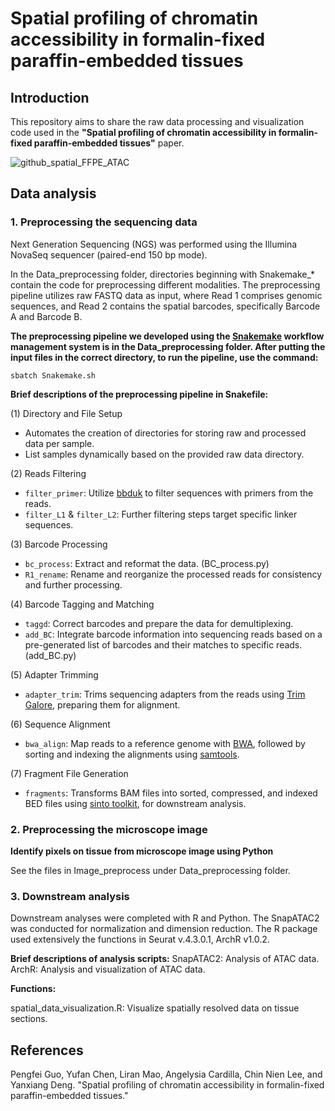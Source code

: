 
# Spatial profiling of chromatin accessibility in formalin-fixed paraffin-embedded tissues

## Introduction
This repository aims to share the raw data processing and visualization code used in the **"Spatial profiling of chromatin accessibility in formalin-fixed paraffin-embedded tissues"** paper.




![github_spatial_FFPE_ATAC](https://github.com/user-attachments/assets/25175ed9-11ca-4c47-b376-86a0cd320208)


## Data analysis
### 1. Preprocessing the sequencing data
 Next Generation Sequencing (NGS) was performed using the Illumina NovaSeq sequencer (paired-end 150 bp mode). 
 
In the Data_preprocessing folder, directories beginning with Snakemake_* contain the code for preprocessing different modalities. The preprocessing pipeline utilizes raw FASTQ data as input, where Read 1 comprises genomic sequences, and Read 2 contains the spatial barcodes, specifically Barcode A and Barcode B.

**The preprocessing pipeline we developed using the [Snakemake](https://snakemake.readthedocs.io/en/stable/) workflow management system is in the Data_preprocessing folder. After putting the input files in the correct directory, to run the pipeline, use the command:**

    sbatch Snakemake.sh


**Brief descriptions of the preprocessing pipeline in Snakefile:**

(1) Directory and File Setup
- Automates the creation of directories for storing raw and processed data per sample.
- List samples dynamically based on the provided raw data directory.

(2) Reads Filtering
- `filter_primer`: Utilize [bbduk](https://jgi.doe.gov/data-and-tools/software-tools/bbtools/) to filter sequences with primers from the reads.
- `filter_L1` & `filter_L2`: Further filtering steps target specific linker sequences.

(3) Barcode Processing
- `bc_process`: Extract and reformat the data. (BC_process.py)
- `R1_rename`: Rename and reorganize the processed reads for consistency and further processing.

(4) Barcode Tagging and Matching
- `taggd`: Correct barcodes and prepare the data for demultiplexing.
- `add_BC`: Integrate barcode information into sequencing reads based on a pre-generated list of barcodes and their matches to specific reads. (add_BC.py)

(5) Adapter Trimming
- `adapter_trim`: Trims sequencing adapters from the reads using [Trim Galore](https://github.com/FelixKrueger/TrimGalore), preparing them for alignment.

(6) Sequence Alignment
- `bwa_align`: Map reads to a reference genome with [BWA](https://github.com/lh3/bwa), followed by sorting and indexing the alignments using [samtools](https://www.htslib.org/).

(7) Fragment File Generation
- `fragments`: Transforms BAM files into sorted, compressed, and indexed BED files using [sinto toolkit](https://timoast.github.io/sinto/), for downstream analysis. 




###  2. Preprocessing the microscope image

**Identify pixels on tissue from microscope image using Python**

See the files in Image_preprocess under Data_preprocessing folder.



### 3. Downstream analysis
Downstream analyses were completed with R and Python. 
The SnapATAC2 was conducted for normalization and dimension reduction.
The R package used extensively the functions in Seurat v.4.3.0.1, ArchR v1.0.2. 

**Brief descriptions of analysis scripts:**
SnapATAC2: Analysis of ATAC data.
ArchR: Analysis and visualization of ATAC data.


**Functions:**

spatial_data_visualization.R: Visualize spatially resolved data on tissue sections.


## References

Pengfei Guo, Yufan Chen, Liran Mao, Angelysia Cardilla, Chin Nien Lee, and Yanxiang Deng. "Spatial profiling of chromatin accessibility in formalin-fixed paraffin-embedded tissues."
